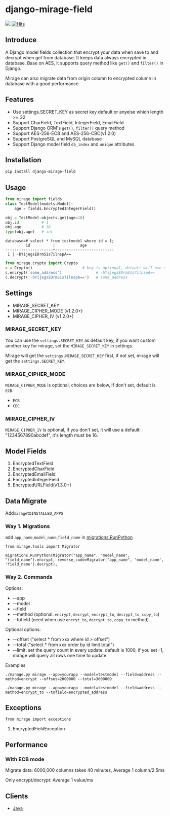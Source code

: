 # django-mirage-field

![](https://img.shields.io/pypi/v/django-mirage-field.svg?label=django-mirage-field)
[![Hits](https://hits.seeyoufarm.com/api/count/incr/badge.svg?url=https%3A%2F%2Fgithub.com%2Fluojilab%2Fdjango-mirage-field&count_bg=%233DC8BC&title_bg=%23555555&icon=&icon_color=%23E7E7E7&title=views&edge_flat=false)](https://hits.seeyoufarm.com)

## Introduce

A Django model fields collection that encrypt your data when save to and decrypt when get from database. It keeps data always encrypted in database. Base on AES, it supports query method like `get()` and `filter()` in Django.

Mirage can also migrate data from origin column to encrypted column in database with a good performance.

## Features

* Use settings.SECRET_KEY as secret key default or anyelse which length >= 32
* Support CharField, TextField, IntegerField, EmailField
* Support Django ORM's `get()`, `filter()` query method
* Support AES-256-ECB and AES-256-CBC(v1.2.0)
* Support PostgreSQL and MySQL database
* Support Django model field `db_index` and `unique` attributes

## Installation

```bash
pip install django-mirage-field
```

## Usage

```python
from mirage import fields
class TestModel(models.Model):
    age = fields.EncryptedIntegerField()
```

```python
obj = TestModel.objects.get(age=18)
obj.id          # 1
obj.age         # 18
type(obj.age)   # int
```

```psql
database=# select * from testmodel where id = 1;
         id          |           age
---------------------+--------------------------
 1 | -bYijegsEDrmS1s7ilnspA==
```

```python
from mirage.crypto import Crypto
c = Crypto()                      # key is optional, default will use settings.SECRET_KEY
c.encrypt('some_address')               # -bYijegsEDrmS1s7ilnspA==
c.decrypt('-bYijegsEDrmS1s7ilnspA==')   # some_address
```

## Settings

- MIRAGE_SECRET_KEY
- MIRAGE_CIPHER_MODE (v1.2.0+)
- MIRAGE_CIPHER_IV (v1.2.0+)

### MIRAGE_SECRET_KEY

You can use the `settings.SECRET_KEY` as default key, if you want custom another key for mirage, set the `MIRAGE_SECRET_KEY` in settings.

Mirage will get the `settings.MIRAGE_SECRET_KEY` first, if not set, mirage will get the `settings.SECRET_KEY`.

### MIRAGE_CIPHER_MODE

`MIRAGE_CIPHER_MODE` is optional, choices are below, If don't set, default is `ECB`.

- `ECB`
- `CBC`

### MIRAGE_CIPHER_IV

`MIRAGE_CIPHER_IV` is optional, if you don't set, it will use a default: "1234567890abcdef", it's length must be 16.


## Model Fields

1. EncryptedTextField
2. EncryptedCharField
3. EncryptedEmailField
4. EncryptedIntegerField
5. EncryptedURLField(v1.3.0+)

## Data Migrate

Add`mirage`to`INSTALLED_APPS`

### Way 1. Migrations

add `app_name`,`model_name`,`field_name` in [migrations.RunPython](https://docs.djangoproject.com/en/2.2/ref/migration-operations/#runpython)

```
from mirage.tools import Migrator

migrations.RunPython(Migrator("app_name", "model_name", "field_name").encrypt, reverse_code=Migrator("app_name", 'model_name', 'field_name').decrypt),
```

### Way 2. Commands

Options:

* --app
* --model
* --field
* --method (optional: `encrypt`, `decrypt`, `encrypt_to`, `decrypt_to`, `copy_to`)
* --tofield (need when use `encryt_to`, `decrypt_to`, `copy_to` method)

Optional options:

* --offset ("select * from xxx where id > offset")
* --total ("select * from xxx order by id limit total")
* --limit: set the query count in every update, default is 1000, if you set -1, mirage will query all rows one time to update.

Examples

```
./manage.py mirage --app=yourapp --model=testmodel --field=address --method=encrypt --offset=2000000 --total=3000000

./manage.py mirage --app=yourapp --model=testmodel --field=address --method=encrypt_to --tofield=encrypted_address

```

## Exceptions

```
from mirage import exceptions
```

1. EncryptedFieldException

## Performance

### With ECB mode

Migrate data: 6000,000 columns takes 40 minutes, Average 1 column/2.5ms

Only encrypt/decrypt: Average 1 value/ms

## Clients

* [Java](https://github.com/luojilab/django-mirage-field/tree/master/client/java)
